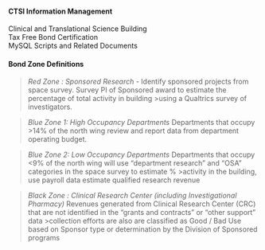 ####    CTSI Information Management
  Clinical and Translational Science Building   
  Tax Free Bond Certification   
  MySQL Scripts and Related Documents   


#### Bond Zone Definitions
>*Red Zone : Sponsored Research -* 
>Identify sponsored projects from space survey.  Survey PI of Sponsored award to estimate the percentage of total activity in building >using a Qualtrics survey of investigators.   

>*Blue Zone 1: High Occupancy Departments*
>Departments that occupy >14% of the north wing review and report data from department operating budget.

>*Blue Zone 2: Low Occupancy Departments*
>Departments that occupy <9% of the north wing will use “department research” and “OSA” categories in the space survey to estimate % >activity in the building, use payroll data estimate qualified research revenue 
 
>*Black Zone : Clinical Research Center (including Investigational Pharmacy)* 
>Revenues generated from Clinical Research Center (CRC) that are not identified in the “grants and contracts” or “other support” data >collection efforts are also are classified as Good / Bad Use based on Sponsor type or determination by the Division of Sponsored programs

